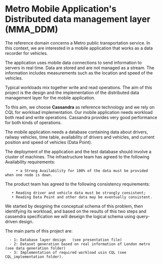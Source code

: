 # Metro Mobile Application's Distributed data management layer (MMA_DDM) 

The reference domain concerns a Metro public transportation service. In this context, we are
interested in a mobile application that works as a data recorder for vehicles. 

The application uses mobile data connections to send information to servers in real time. Data are stored and are not
managed as a stream. The information includes measurements such as the location and speed of the vehicles. 

Typical workloads mix together write and read operations. The aim of this project is the
design and the implementation of the distributed data management layer for the mobile application.

To this aim, we choose **Cassandra** as reference technology and we rely on CQL for workload
implementation. Our mobile application needs workload both read and write operations. Cassandra
provides very good performance for both kinds of operations.

The mobile application needs a database containing data about drivers, railway vehicles, time
table, availability of drivers and vehicles, and current position and speed of vehicles (Data Point).

The deployment of the application and the test database should involve a cluster of machines.
The infrastructure team has agreed to the following Availability requirements: 

         • a Strong Availability for 100% of the data must be provided when one node is down.

The product team has agreed to the following consistency requirements:

       • Reading driver and vehicle data must be strongly consistent;
       • Reading Data Point and other data may be eventually consistent.
    
We started by desgning the conceptual schema of this problem, then identifying its workload, and based on the results of this two steps 
and cassendra specification we will deseign the logical schema using query-driven design.

The main parts of this project are:

      - 1: Database layer design   (see presentation file)
      - 2: Dataset generation based on real information of London metro (see data generation folder)
      - 3: Implementation of required workload usin CQL (see CQL_implementation folder).

